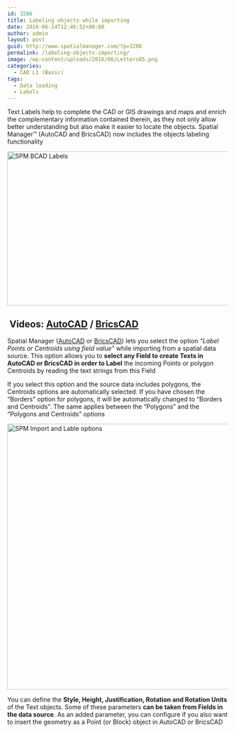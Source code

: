 ```yaml
---
id: 3286
title: Labeling objects while importing
date: 2016-06-14T12:46:52+00:00
author: admin
layout: post
guid: http://www.spatialmanager.com/?p=3286
permalink: /labeling-objects-importing/
image: /wp-content/uploads/2016/06/Letters85.png
categories:
  - CAD L1 (Basic)
tags:
  - Data loading
  - Labels
---
```

<span>Text Labels</span> help <span>to complete the CAD or GIS </span>drawings and maps and enrich the complementary information contained therein, as they not only allow better understanding but also make it easier to locate the objects. Spatial Manager™ (AutoCAD and BricsCAD) now includes the objects labeling functionality<!--more-->

<a href="http://www.spatialmanager.com/wp-content/uploads/2016/06/SPM-BCAD-Labels.png" target="_blank" rel="nofollow"><img src="http://www.spatialmanager.com/wp-content/uploads/2016/06/SPM-BCAD-Labels-1024x576.png" alt="SPM BCAD Labels" width="625" height="352" srcset="http://www.spatialmanager.com/wp-content/uploads/2016/06/SPM-BCAD-Labels-1024x576.png 1024w, http://www.spatialmanager.com/wp-content/uploads/2016/06/SPM-BCAD-Labels-300x169.png 300w, http://www.spatialmanager.com/wp-content/uploads/2016/06/SPM-BCAD-Labels-768x432.png 768w, http://www.spatialmanager.com/wp-content/uploads/2016/06/SPM-BCAD-Labels-624x351.png 624w, http://www.spatialmanager.com/wp-content/uploads/2016/06/SPM-BCAD-Labels.png 1280w" sizes="(max-width: 625px) 100vw, 625px" /></a>

##  **Videos: <span><span><a href="https://youtu.be/ap0TcsRe3g4?rel=0" target="_blank" rel="nofollow">AutoCAD</a> </span>/ <span><a href="https://youtu.be/J6mhPqiBgTQ?rel=0" target="_blank" rel="nofollow">BricsCAD</a></span></span>**

Spatial Manager (<a href="http://www.spatialmanager.com/spm-forautocad/" target="_blank" rel="nofollow">AutoCAD</a> or <a href="http://www.spatialmanager.com/spm-forbricscad/" target="_blank" rel="nofollow">BricsCAD</a>) lets you select the option _&#8220;Label Points or Centroids using field value&#8221;_ while importing from a spatial data source. This option allows you to **select any Field to create Texts in AutoCAD or BricsCAD in order to Label** the incoming Points or polygon Centroids by reading the text strings from this Field

If you select this option and the source data includes polygons, the Centroids options are automatically selected. If you have chosen the &#8220;Borders&#8221; option for polygons, it will be automatically changed to &#8220;Borders and Centroids&#8221;. The same applies between the &#8220;Polygons&#8221; and the &#8220;Polygons and Centroids&#8221; options

<p>
  <a href="http://www.spatialmanager.com/wp-content/uploads/2016/06/SPM-Import-and-Lable-options.png" target="_blank" rel="nofollow"><img src="http://www.spatialmanager.com/wp-content/uploads/2016/06/SPM-Import-and-Lable-options.png" alt="SPM Import and Lable options" width="553" height="607" srcset="http://www.spatialmanager.com/wp-content/uploads/2016/06/SPM-Import-and-Lable-options.png 553w, http://www.spatialmanager.com/wp-content/uploads/2016/06/SPM-Import-and-Lable-options-273x300.png 273w" sizes="(max-width: 553px) 100vw, 553px" /></a>
</p>

You can define the **Style, Height, Justification, Rotation and Rotation Units** of the Text objects. Some of these parameters **can be taken from Fields in the data source**. As an added parameter, you can configure if you also want to insert the geometry as a Point (or Block) object in AutoCAD or BricsCAD
